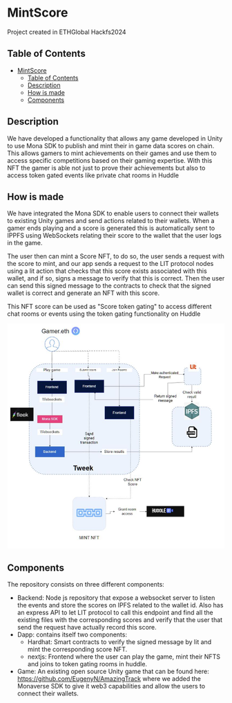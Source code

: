 # MintScore

Project created in ETHGlobal Hackfs2024

## Table of Contents

- [MintScore](#mintscore)
  - [Table of Contents](#table-of-contents)
  - [Description](#description)
  - [How is made](#how-is-made)
  - [Components](#components)

## Description

We have developed a functionality that allows any game developed in Unity to use Mona SDK to publish and mint their in game data scores on chain. This allows gamers to mint achievements on their games and use them to access specific competitions based on their gaming expertise. With this NFT the gamer is able not just to prove their achievements but also to access token gated events like private chat rooms in Huddle

## How is made

We have integrated the Mona SDK to enable users to connect their wallets to existing Unity games and send actions related to their wallets. When a gamer ends playing and a score is generated this is automatically sent to IPPFS using WebSockets relating their score to the wallet that the user logs in the game.

The user then can mint a Score NFT, to do so, the user sends a request with the score to mint, and our app sends a request to the LIT protocol nodes using a lit action that checks that this score exists associated with this wallet, and if so, signs a message to verify that this is correct. Then the user can send this signed message to the contracts to check that the signed wallet is correct and generate an NFT with this score.

This NFT score can be used as "Score token gating" to access different chat rooms or events using the token gating functionality on Huddle

![Diagram](docs/diagram.JPG)

## Components

The repository consists on three different components:

- Backend: Node js repository that expose a websocket server to listen the events and store the scores on IPFS related to the wallet id. Also has an express API to let LIT protocol to call this endpoint and find all the existing files with the corresponding scores and verify that the user that send the request have actually record this score.
- Dapp: contains itself two components:
  - Hardhat: Smart contracts to verify the signed message by lit and mint the corresponding score NFT.
  - nextjs: Frontend where the user can play the game, mint their NFTS and joins to token gating rooms in huddle.
- Game: An existing open source Unity game that can be found here: https://github.com/EugenyN/AmazingTrack where we added the Monaverse SDK to give it web3 capabilities and allow the users to connect their wallets.
